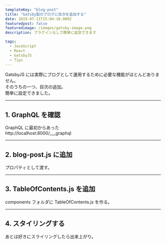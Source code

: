 ```yaml
---
templateKey: "blog-post"
title: "Gatsby製のブログに目次を追加する"
date: 2019-07-11T15:04:10.000Z
featuredpost: false
featuredimage: /images/gatsby-image.png
description: プラグインなしで簡単に追加できます

tags:
  - JavaScript
  - React
  - GatsbyJS
  - Tips
---
```


GatsbyJS には実際にブログとして運用するために必要な機能がほとんどありません。  
そのうちの一つ、目次の追加。  
簡単に設定できました。

---

## 1. GraphQL を確認

GraphQL に最初からあった  
http://localhost:8000/___graphql

---

## 2. blog-post.js に追加

プロパティとして渡す。

---

## 3. TableOfContents.js を追加

components フォルダに TableOfContents.js を作る。

---

## 4. スタイリングする

あとは好きにスライリングしたら出来上がり。
